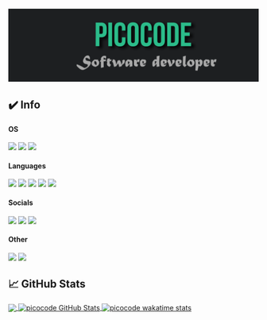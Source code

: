 [![Header](https://raw.githubusercontent.com/picocode1/picocode1/main/readme_header.png "Header")](https://pico.codes/)

## ✔️ Info
#### OS
![](https://img.shields.io/badge/OS-Linux-informational?style=flat&logo=linux&logoColor=white&color=2bbc8a)
![](https://img.shields.io/badge/OS-Windows-informational?style=flat&logo=windows&logoColor=white&color=2bbc8a)
![](https://img.shields.io/badge/nodedotjs?style=flat&logo=nodedotjs&logoColor=white&color=2bbc8a)

#### Languages
![](https://img.shields.io/badge/Code-Lua-informational?style=flat&logo=lua&logoColor=white&color=2bbc8a)
![](https://img.shields.io/badge/Code-Python-informational?style=flat&logo=python&logoColor=white&color=2bbc8a)
![](https://img.shields.io/badge/Code-JavaScript-informational?style=flat&logo=javascript&logoColor=white&color=2bbc8a)
![](https://img.shields.io/badge/Code-PHP-informational?style=flat&logo=php&logoColor=white&color=2bbc8a)
![](https://img.shields.io/badge/Code-C++-blue.svg?style=flat&logo=php&logoColor=white&color=2bbc8a)

#### Socials
![](https://img.shields.io/youtube/channel/subscribers/UCo6T2NeF4weUJ4nN-NTMimg?color=2bbc8a&label=YOUTUBE&style=plastic)
![](https://img.shields.io/discord/535888848924966942?color=2bbc8a&label=PICOWARE%20-%20HVH&style=plastic)
![](https://img.shields.io/website?color=2bbc8a&label=PICO.CODES&style=plastic&up_message=online&url=https%3A%2F%2Fpico.codes%2F)

#### Other
![](https://img.shields.io/badge/Engine-NodeJS-informational?style=flat&logo=nodedotjs&logoColor=white&color=2bbc8a)
![](https://img.shields.io/badge/IDE-Visual_Studio_Code-informational?style=flat&logo=visualstudiocode&logoColor=white&color=2bbc8a)

## &#x1f4c8; GitHub Stats
<a href="https://github.com/picocode1/picocode1">
  <img align="center" src="https://github-readme-stats.vercel.app/api/top-langs/?username=picocode1&title_color=ffffff&text_color=c9cacc&icon_color=2bbc8a&bg_color=1d1f21" />
</a>
<a href="https://github.com/picocode1/picocode1">
  <img align="center" src="https://github-readme-stats.vercel.app/api?username=picocode1&show_icons=true&line_height=33&count_private=true&title_color=ffffff&text_color=c9cacc&icon_color=2bbc8a&bg_color=1d1f21" alt="picocode GitHub Stats" />
</a>
<a href="https://wakatime.com/@picocode">
  <img align="center" src="https://github-readme-stats.vercel.app/api/wakatime?username=picocode&bg_color=1d1f21&title_color=ffffff&text_color=c9cacc&hide=Roff,Bash,Pug,Text,Other,C,Assembly,Git,XML,VB.NET,Java,TypeScript" alt="picocode wakatime stats" />
</a>
